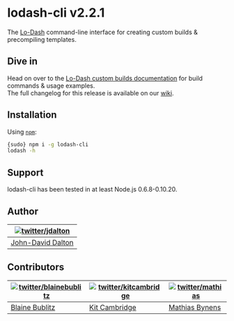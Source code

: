 # lodash-cli v2.2.1

The [Lo-Dash](http://lodash.com/) command-line interface for creating custom builds & precompiling templates.

## Dive in

Head on over to the [Lo-Dash custom builds documentation](http://lodash.com/custom-builds) for build commands & usage examples.<br>
The full changelog for this release is available on our [wiki](https://github.com/lodash/lodash-cli/wiki/Changelog).

## Installation

Using [`npm`](http://npmjs.org/):

```bash
{sudo} npm i -g lodash-cli
lodash -h
```

## Support

lodash-cli has been tested in at least Node.js 0.6.8-0.10.20.

## Author

| [![twitter/jdalton](http://gravatar.com/avatar/299a3d891ff1920b69c364d061007043?s=70)](https://twitter.com/jdalton "Follow @jdalton on Twitter") |
|---|
| [John-David Dalton](http://allyoucanleet.com/) |

## Contributors

| [![twitter/blainebublitz](http://gravatar.com/avatar/ac1c67fd906c9fecd823ce302283b4c1?s=70)](https://twitter.com/blainebublitz "Follow @BlaineBublitz on Twitter") | [![twitter/kitcambridge](http://gravatar.com/avatar/6662a1d02f351b5ef2f8b4d815804661?s=70)](https://twitter.com/kitcambridge "Follow @kitcambridge on Twitter") | [![twitter/mathias](http://gravatar.com/avatar/24e08a9ea84deb17ae121074d0f17125?s=70)](https://twitter.com/mathias "Follow @mathias on Twitter") |
|---|---|---|
| [Blaine Bublitz](http://www.iceddev.com/) | [Kit Cambridge](http://kitcambridge.be/) | [Mathias Bynens](http://mathiasbynens.be/) |
